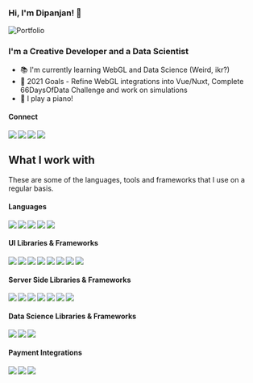 ### Hi, I'm Dipanjan! 👋

![Portfolio](https://img.shields.io/website?down_message=%E2%96%BC&label=Portfolio&style=for-the-badge&up_message=%E2%96%B2&url=http%3A%2F%2Fdipanjande.com%2F)

<h3>I'm a Creative Developer and a <span>Data Scientist</span></h3>

- 📚 I'm currently learning WebGL and Data Science (Weird, ikr?)
- 🎯 2021 Goals - Refine WebGL integrations into Vue/Nuxt, Complete 66DaysOfData Challenge and work on simulations
- 🎹 I play a piano!

#### Connect

<a href="https://www.linkedin.com/in/dipanjan131/"><img align="left" src="https://img.shields.io/badge/LinkedIn-1c1c1c?&logo=LinkedIn" /></a>
<a href="https://twitter.com/bacon_delight"><img align="left" src="https://img.shields.io/badge/Twitter-1c1c1c?&logo=Twitter" /></a>
<a href="https://www.instagram.com/bacon_delight/"><img align="left" src="https://img.shields.io/badge/Instagram-1c1c1c?&logo=Instagram" /></a>
<a href="mailto:dipanjan131@gmail.com"><img align="left" src="https://img.shields.io/badge/Email-1c1c1c?&logo=Gmail" /></a>

<br/>

## What I work with

These are some of the languages, tools and frameworks that I use on a regular basis. 

#### Languages
<img align="left" src="https://img.shields.io/badge/JavaScript-1c1c1c?&logo=JavaScript" />
<img align="left" src="https://img.shields.io/badge/Python-1c1c1c?&logo=Python" />
<img align="left" src="https://img.shields.io/badge/WebGL-1c1c1c?&logo=WebGL" />
<img align="left" src="https://img.shields.io/badge/Lua-1c1c1c?&logo=Lua" />
<img align="left" src="https://img.shields.io/badge/Solidity-1c1c1c?&logo=Solidity" />

<br/>

#### UI Libraries & Frameworks
<img align="left" src="https://img.shields.io/badge/Vue-1c1c1c?&logo=Vue.js" />
<img align="left" src="https://img.shields.io/badge/Svelte-1c1c1c?&logo=Svelte" />
<img align="left" src="https://img.shields.io/badge/Angular-1c1c1c?&logo=Angular" />
<img align="left" src="https://img.shields.io/badge/ThreeJS-1c1c1c?&logo=Three.js" />
<img align="left" src="https://img.shields.io/badge/GreenSock-1c1c1c?&logo=GreenSock" />
<img align="left" src="https://img.shields.io/badge/TensorFlowJS-1c1c1c?&logo=TensorFlow" />
<img align="left" src="https://img.shields.io/badge/Electron-1c1c1c?&logo=Electron" />
<img align="left" src="https://img.shields.io/badge/Capacitor-1c1c1c?&logo=Capacitor" />

<br/>

#### Server Side Libraries & Frameworks
<img align="left" src="https://img.shields.io/badge/Flask-1c1c1c?&logo=Flask" />
<img align="left" src="https://img.shields.io/badge/Django-1c1c1c?&logo=Django" />
<img align="left" src="https://img.shields.io/badge/Express-1c1c1c?&logo=Express" />
<img align="left" src="https://img.shields.io/badge/GraphQL-1c1c1c?&logo=GraphQL" />
<img align="left" src="https://img.shields.io/badge/Firebase-1c1c1c?&logo=Firebase" />
<img align="left" src="https://img.shields.io/badge/Supabase-1c1c1c?&logo=Supabase" />
<img align="left" src="https://img.shields.io/badge/Apollo-1c1c1c?&logo=Apollo GraphQL" />

<br/>

#### Data Science Libraries & Frameworks
<img align="left" src="https://img.shields.io/badge/Tableau-1c1c1c?&logo=Tableau" />
<img align="left" src="https://img.shields.io/badge/TensorFlowJS-1c1c1c?&logo=TensorFlow" />
<img align="left" src="https://img.shields.io/badge/PyTorch-1c1c1c?&logo=PyTorch" />

<br/>

#### Payment Integrations
<img align="left" src="https://img.shields.io/badge/Stripe-1c1c1c?&logo=Stripe" />
<img align="left" src="https://img.shields.io/badge/PayPal-1c1c1c?&logo=PayPal" />
<img align="left" src="https://img.shields.io/badge/Razorpay-1c1c1c?&logo=Razorpay" />

